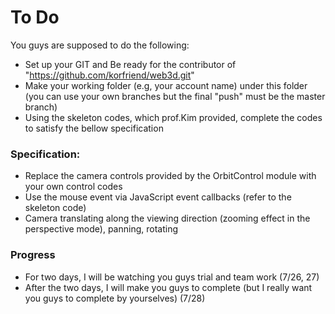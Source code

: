 # To Do

You guys are supposed to do the following:
- Set up your GIT and Be ready for the contributor of "https://github.com/korfriend/web3d.git"
- Make your working folder (e.g, your account name) under this folder (you can use your own branches but the final "push" must be the master branch)
- Using the skeleton codes, which prof.Kim provided, complete the codes to satisfy the bellow specification

### Specification:
- Replace the camera controls provided by the OrbitControl module with your own control codes
- Use the mouse event via JavaScript event callbacks (refer to the skeleton code)
- Camera translating along the viewing direction (zooming effect in the perspective mode), panning, rotating

### Progress
- For two days, I will be watching you guys trial and team work (7/26, 27)
- After the two days, I will make you guys to complete (but I really want you guys to complete by yourselves) (7/28) 
